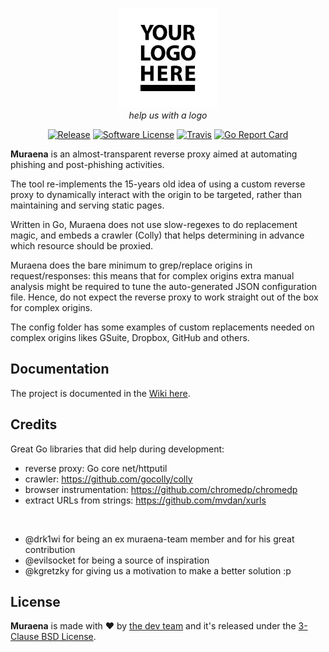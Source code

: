 <p align="center">
  <img alt="Muraena Logo" src="./media/img/muraena-logo.jpg"
   height="160" /><br>
	<i>help us with a logo</i>
	<p align="center">
    <a href="https://github.com/muraenateam/muraena/releases/latest"><img alt="Release" src="https://img.shields.io/github/release/muraenateam/muraena.svg?style=flat-square"></a>
    <a href="https://github.com/muraenateam/muraena/blob/master/LICENSE.md"><img alt="Software License" src="https://img.shields.io/badge/license-BSD-brightgreen.svg?style=flat-square"></a>
    <a href="https://travis-ci.org/muraenateam/muraena"><img alt="Travis" src="https://img.shields.io/travis/muraenateam/muraena/master.svg?style=flat-square"></a> 
    <a href="https://goreportcard.com/report/github.com/muraenateam/muraena"><img alt="Go Report Card" src="https://goreportcard.com/badge/github.com/muraenateam/muraena?style=flat-square&fuckgithubcache=1"></a>
  </p>
</p>

**Muraena** is an almost-transparent reverse proxy aimed at automating phishing and post-phishing activities.

The tool re-implements the 15-years old idea of using a custom reverse proxy to dynamically interact with the 
origin to be targeted, rather than maintaining and serving static pages.

Written in Go, Muraena does not use slow-regexes to do replacement magic, and embeds a crawler (Colly)
that helps determining in advance which resource should be proxied.

Muraena does the bare minimum to grep/replace origins in request/responses: this means
that for complex origins extra manual analysis might be required to tune the auto-generated JSON configuration file.
Hence, do not expect the reverse proxy to work straight out of the box for complex origins. 

The config folder has some examples of custom replacements needed on complex origins likes GSuite, Dropbox, GitHub 
and others.


## Documentation

The project is documented in the [Wiki here](https://github.com/muraenateam/muraena/wiki).


## Credits

Great Go libraries that did help during development:
  - reverse proxy: Go core net/httputil
  - crawler: https://github.com/gocolly/colly
  - browser instrumentation: https://github.com/chromedp/chromedp
  - extract URLs from strings: https://github.com/mvdan/xurls
<br>

- @drk1wi for being an ex muraena-team member and for his great contribution
- @evilsocket for being a source of inspiration
- @kgretzky for giving us a motivation to make a better solution :p


## License

**Muraena** is made with ❤️ by [the dev team](https://github.com/orgs/muraenateam/people) and it's released under the [3-Clause BSD License](LICENSE).
